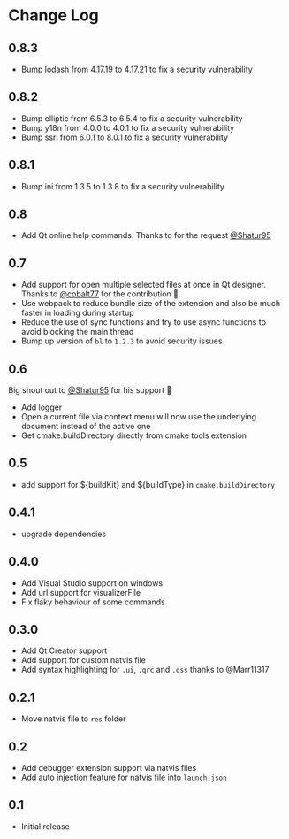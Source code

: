 # Change Log

## 0.8.3

- Bump lodash from 4.17.19 to 4.17.21 to fix a security vulnerability

## 0.8.2

- Bump elliptic from 6.5.3 to 6.5.4 to fix a security vulnerability
- Bump y18n from 4.0.0 to 4.0.1 to fix a security vulnerability
- Bump ssri from 6.0.1 to 8.0.1 to fix a security vulnerability

## 0.8.1

- Bump ini from 1.3.5 to 1.3.8 to fix a security vulnerability

## 0.8

- Add Qt online help commands. Thanks to for the request [@Shatur95](https://github.com/Shatur95)

## 0.7

- Add support for open multiple selected files at once in Qt designer. Thanks to [@cobalt77](https://github.com/cobalt77) for the contribution 🙏.
- Use webpack to reduce bundle size of the extension and also be much faster in loading during startup
- Reduce the use of sync functions and try to use async functions to avoid blocking the main thread
- Bump up version of `bl` to `1.2.3` to avoid security issues

## 0.6

Big shout out to [@Shatur95](https://github.com/Shatur95) for his support 🙏

- Add logger
- Open a current file via context menu will now use the underlying document instead of the active one
- Get cmake.buildDirectory directly from cmake tools extension

## 0.5

- add support for ${buildKit} and ${buildType} in `cmake.buildDirectory`

## 0.4.1

- upgrade dependencies

## 0.4.0

- Add Visual Studio support on windows
- Add url support for visualizerFile
- Fix flaky behaviour of some commands

## 0.3.0

- Add Qt Creator support
- Add support for custom natvis file
- Add syntax highlighting for `.ui`, `.qrc` and `.qss` thanks to @Marr11317

## 0.2.1

- Move natvis file to `res` folder

## 0.2

- Add debugger extension support via natvis files
- Add auto injection feature for natvis file into `launch.json`

## 0.1

- Initial release
